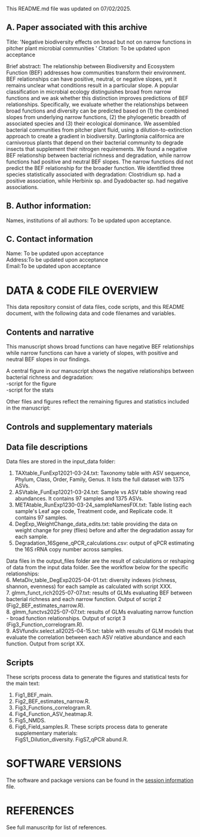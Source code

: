 This README.md file was updated on 07/02/2025. 

## A. Paper associated with this archive 
Title: 'Negative biodiversity effects on broad but not on narrow functions in pitcher plant microbial communities ' 
Citation: To be updated upon acceptance 

Brief abstract: The relationship between Biodiversity and Ecosystem Function (BEF) addresses how communities transform their environment. BEF relationships can have positive, neutral, or negative slopes, yet it remains unclear what conditions result in a particular slope. A popular classification in microbial ecology distinguishes broad from narrow functions and we ask whether this distinction improves predictions of BEF relationships. Specifically, we evaluate whether the relationships between broad functions and diversity can be predicted based on (1) the combined slopes from underlying narrow functions, (2) the phylogenetic breadth of associated species and (3) their ecological dominance. We assembled bacterial communities from pitcher plant fluid, using a dilution-to-extinction approach to create a gradient in biodiversity. Darlingtonia californica are carnivorous plants that depend on their bacterial community to degrade insects that supplement their nitrogen requirements. We found a negative BEF relationship between bacterial richness and degradation, while narrow functions had positive and neutral BEF slopes. The narrow functions did not predict the BEF relationship for the broader function. We identified three species statistically associated with degradation: Clostridium sp. had a positive association, while Herbinix sp. and Dyadobacter sp. had negative associations. 

## B. Author information: 
Names, institutions of all authors: To be updated upon acceptance. 

## C. Contact information
Name: To be updated upon acceptance   
Address:To be updated upon acceptance   
Email:To be updated upon acceptance 

# DATA & CODE FILE OVERVIEW
This data repository consist of data files, code scripts, and this README document, with the following data and code filenames and variables.  

## Contents and narrative
This manuscript shows broad functions can have negative BEF relationships while narrow functions can have a variety of slopes, with positive and neutral BEF slopes in our findings. 

A central figure in our manuscript shows the negative relationships between bacterial richness and degradation:  
-script for the figure  
-script for the stats  

Other files and figures reflect the remaining figures and statistics included in the manuscript:  

## Controls and supplementary materials 

## Data file descriptions
Data files are stored in the input_data folder: 
1. TAXtable_FunExp12021-03-24.txt: Taxonomy table with ASV sequence, Phylum, Class, Order, Family, Genus. It lists the full dataset with 1375 ASVs.  
2. ASVtable_FunExp12021-03-24.txt: Sample vs ASV table showing read abundances. It contains 97 samples and 1375 ASVs.  
3. METAtable_RunExp1230-03-24_sampleNamesFIX.txt: Table listing each sample's Leaf age code, Treatment code, and Replicate code. It contains 97 samples.  
4. DegExp_WeightChange_data_edits.txt: table providing the data on weight change for prey (flies) before and after the degradation assay for each sample. 
5. Degradation_16Sgene_qPCR_calculations.csv: output of qPCR estimating the 16S rRNA copy number across samples. 

Data files in the output_files folder are the result of calculations or reshaping of data from the input data folder. See the workflow below for the specific relationships:  
6. MetaDiv_table_DegExp2025-04-01.txt: diversity indexes (richness, shannon, evenness) for each sample as calculated with script XXX.  
7. glmm_funct_rich2025-07-07.txt: results of GLMs evaluating BEF between bacterial richness and each narrow function. Output of script 2 (Fig2_BEF_estimates_narrow.R).  
8. glmm_functvs2025-07-07.txt: results of GLMs evaluating narrow function - broad function relationships. Output of script 3 (Fig3_Function_correlogram.R).  
9. ASVfundiv.select.all2025-04-15.txt: table with results of GLM models that evaluate the correlation between each ASV relative abundance and each function. Output from script XX.

## Scripts
These scripts process data to generate the figures and statistical tests for the main text:  
1. Fig1_BEF_main. 
2. Fig2_BEF_estimates_narrow.R. 
3. Fig3_Functions_correlogram.R. 
4. Fig4_Function_ASV_heatmap.R. 
5. Fig5_NMDS. 
6. Fig6_Field_samples.R. 
These scripts process data to generate supplementary materials:   
FigS1_Dilution_diversity. 
FigS7_qPCR abund.R. 

# SOFTWARE VERSIONS
The software and package versions can be found in the [session information](https://github.com/catalicu/DegExp2019/blob/main/sessionInfo_degexp07072025.txt) file.  

# REFERENCES
See full manuscritp for list of references.  